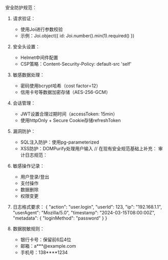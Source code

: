安全防护规范：
1. 请求验证：
   - 使用Joi进行参数校验
   - 示例：Joi.object({ id: Joi.number().min(1).required() })

2. 安全头设置：
   - Helmet中间件配置
   - CSP策略：Content-Security-Policy: default-src 'self'

3. 敏感数据处理：
   - 密码使用bcrypt哈希（cost factor=12）
   - 信用卡号等数据加密存储（AES-256-GCM）

4. 会话管理：
   - JWT设置合理过期时间（accessToken: 15min）
   - 使用httpOnly + Secure Cookie存储refreshToken

5. 漏洞防护：
   - SQL注入防护：使用pg-parameterized
   - XSS防护：DOMPurify处理用户输入
// 在现有安全规范基础上补充：
审计日志规范：
1. 敏感操作记录：
   - 用户登录/登出
   - 支付操作
   - 数据删除
   - 权限变更

2. 日志格式要求：
   {
     "action": "user.login",
     "userId": 123,
     "ip": "192.168.1.1",
     "userAgent": "Mozilla/5.0",
     "timestamp": "2024-03-15T08:00:00Z",
     "metadata": {
       "loginMethod": "password"
     }
   }

3. 数据脱敏规则：
   - 银行卡号：保留前6后4位
   - 邮箱：a***@example.com
   - 手机号：138****1234